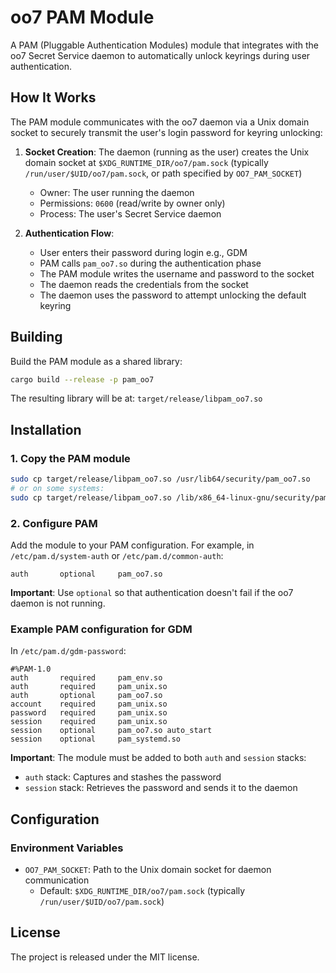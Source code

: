 # oo7 PAM Module

A PAM (Pluggable Authentication Modules) module that integrates with the oo7 Secret Service daemon to automatically unlock keyrings during user authentication.

## How It Works

The PAM module communicates with the oo7 daemon via a Unix domain socket to securely transmit the user's login password for keyring unlocking:

1. **Socket Creation**: The daemon (running as the user) creates the Unix domain socket at `$XDG_RUNTIME_DIR/oo7/pam.sock` (typically `/run/user/$UID/oo7/pam.sock`, or path specified by `OO7_PAM_SOCKET`)
   - Owner: The user running the daemon
   - Permissions: `0600` (read/write by owner only)
   - Process: The user's Secret Service daemon

2. **Authentication Flow**:
   - User enters their password during login e.g., GDM
   - PAM calls `pam_oo7.so` during the authentication phase
   - The PAM module writes the username and password to the socket
   - The daemon reads the credentials from the socket
   - The daemon uses the password to attempt unlocking the default keyring

## Building

Build the PAM module as a shared library:

```bash
cargo build --release -p pam_oo7
```

The resulting library will be at: `target/release/libpam_oo7.so`

## Installation

### 1. Copy the PAM module

```bash
sudo cp target/release/libpam_oo7.so /usr/lib64/security/pam_oo7.so
# or on some systems:
sudo cp target/release/libpam_oo7.so /lib/x86_64-linux-gnu/security/pam_oo7.so
```

### 2. Configure PAM

Add the module to your PAM configuration. For example, in `/etc/pam.d/system-auth` or `/etc/pam.d/common-auth`:

```
auth       optional     pam_oo7.so
```

**Important**: Use `optional` so that authentication doesn't fail if the oo7 daemon is not running.

### Example PAM configuration for GDM

In `/etc/pam.d/gdm-password`:

```
#%PAM-1.0
auth       required     pam_env.so
auth       required     pam_unix.so
auth       optional     pam_oo7.so
account    required     pam_unix.so
password   required     pam_unix.so
session    required     pam_unix.so
session    optional     pam_oo7.so auto_start
session    optional     pam_systemd.so
```

**Important**: The module must be added to both `auth` and `session` stacks:
- `auth` stack: Captures and stashes the password
- `session` stack: Retrieves the password and sends it to the daemon

## Configuration

### Environment Variables

- `OO7_PAM_SOCKET`: Path to the Unix domain socket for daemon communication
  - Default: `$XDG_RUNTIME_DIR/oo7/pam.sock` (typically `/run/user/$UID/oo7/pam.sock`)

## License

The project is released under the MIT license.

